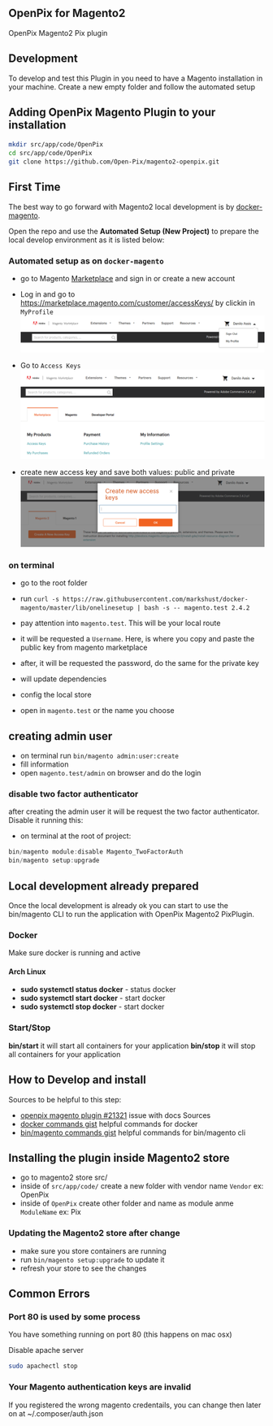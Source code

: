 ## OpenPix for Magento2
OpenPix Magento2 Pix plugin

## Development
To develop and test this Plugin in you need to have a Magento installation in your machine.
Create a new empty folder and follow the automated setup

## Adding OpenPix Magento Plugin to your installation

```bash
mkdir src/app/code/OpenPix
cd src/app/code/OpenPix
git clone https://github.com/Open-Pix/magento2-openpix.git
```


## First Time
The best way to go forward with Magento2 local development is by [docker-magento](https://github.com/markshust/docker-magento).

Open the repo and use the **Automated Setup (New Project)** to prepare the local develop environment as it is listed below:

###  Automated setup as on `docker-magento`
- go to Magento [Marketplace](https://marketplace.magento.com/) and sign in or create a new account
- Log in and go to https://marketplace.magento.com/customer/accessKeys/ by clickin in `MyProfile`
  ![img.png](./docs/login.png)

- Go to `Access Keys`
  ![img_1.png](./docs/accesskey.png)

- create new access key and save both values: public and private
  ![img_2.png](./docs/keys.png)

### on terminal
- go to the root folder
- run `curl -s https://raw.githubusercontent.com/markshust/docker-magento/master/lib/onelinesetup | bash -s -- magento.test 2.4.2`
- pay attention into `magento.test`. This will be your local route

- it will be requested a `Username`. Here, is where you copy and paste the public key from magento marketplace
- after, it will be requested the password, do the same for the private key

- will update dependencies
- config the local store
- open in `magento.test` or the name you choose

## creating admin user
- on terminal run `bin/magento admin:user:create`
- fill information
- open `magento.test/admin` on browser and do the login

### disable two factor authenticator
after creating the admin user it will be request the two factor authenticator. Disable it running this:

- on terminal at the root of project:
```ts
bin/magento module:disable Magento_TwoFactorAuth
bin/magento setup:upgrade
```

## Local development already prepared
Once the local development is already ok you can start to use the bin/magento CLI to run the application with OpenPix Magento2 PixPlugin.

### Docker
Make sure docker is running and active

#### Arch Linux
- **sudo systemctl status docker** - status docker
- **sudo systemctl start docker**  - start docker
- **sudo systemctl stop docker**   - start docker

### Start/Stop
**bin/start** it will start all containers for your application
**bin/stop** it will stop all containers for your application

## How to Develop and install
Sources to be helpful to this step:
- [openpix magento plugin #21321](https://github.com/entria/feedback-server/issues/21321) issue with docs Sources
- [docker commands gist](https://github.com/entria/feedback-server/issues/21321) helpful commands for docker
- [bin/magento commands gist](https://gist.github.com/daniloab/da0e4928ecc0aca5d71380b96425aff1) helpful commands for bin/magento cli

## Installing the plugin inside Magento2 store
- go to magento2 store src/
- inside of `src/app/code/` create a new folder with vendor name `Vendor` ex: OpenPix
- inside of `OpenPix` create other folder and name as module anme `ModuleName` ex: Pix

### Updating the Magento2 store after change
- make sure you store containers are running
- run `bin/magento setup:upgrade` to update it
- refresh your store to see the changes


## Common Errors

### Port 80 is used by some process
You have something running on port 80 (this happens on mac osx)

Disable apache server

```bash
sudo apachectl stop
```

### Your Magento authentication keys are invalid
If you registered the wrong magento credentails, you can change then later on at ~/.composer/auth.json
